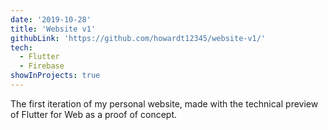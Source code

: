 ```yaml
---
date: '2019-10-28'
title: 'Website v1'
githubLink: 'https://github.com/howardt12345/website-v1/'
tech:
  - Flutter
  - Firebase
showInProjects: true
---
```


The first iteration of my personal website, made with the technical preview of Flutter for Web as a proof of concept.
